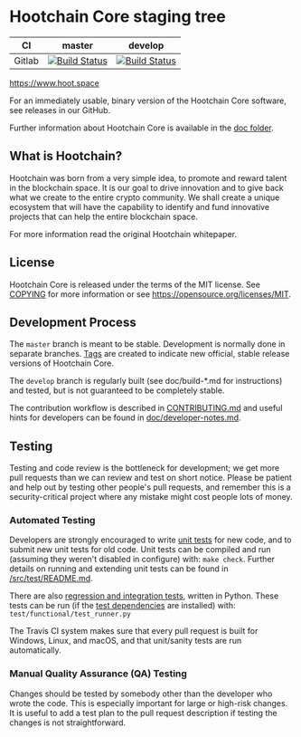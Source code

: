 Hootchain Core staging tree
===========================

|CI|master|develop|
|-|-|-|
|Gitlab|[![Build Status](https://gitlab.com/hoot-labs/hoot/badges/master/pipeline.svg)](https://gitlab.com/hoot-labs/hoot/-/tree/master)|[![Build Status](https://gitlab.com/hoot-labs/hoot/badges/develop/pipeline.svg)](https://gitlab.com/hoot-labs/hoot/-/tree/develop)|

https://www.hoot.space

For an immediately usable, binary version of the Hootchain Core software, see releases in our GitHub.

Further information about Hootchain Core is available in the [doc folder](/doc).

What is Hootchain?
-------------

Hootchain was born from a very simple idea, to promote and reward talent in the blockchain space. It is our goal to drive innovation and to give back what we create to the entire crypto community. We shall create a unique ecosystem that will have the capability to identify and fund innovative projects that can help the entire blockchain space.


For more information read the original Hootchain whitepaper.

License
-------

Hootchain Core is released under the terms of the MIT license. See [COPYING](COPYING) for more
information or see https://opensource.org/licenses/MIT.

Development Process
-------------------

The `master` branch is meant to be stable. Development is normally done in separate branches.
[Tags](https://github.com/hoot-labs/hoot/tags) are created to indicate new official,
stable release versions of Hootchain Core.

The `develop` branch is regularly built (see doc/build-*.md for instructions) and tested, but is not guaranteed to be
completely stable.

The contribution workflow is described in [CONTRIBUTING.md](CONTRIBUTING.md)
and useful hints for developers can be found in [doc/developer-notes.md](doc/developer-notes.md).

Testing
-------

Testing and code review is the bottleneck for development; we get more pull
requests than we can review and test on short notice. Please be patient and help out by testing
other people's pull requests, and remember this is a security-critical project where any mistake might cost people
lots of money.

### Automated Testing

Developers are strongly encouraged to write [unit tests](src/test/README.md) for new code, and to
submit new unit tests for old code. Unit tests can be compiled and run
(assuming they weren't disabled in configure) with: `make check`. Further details on running
and extending unit tests can be found in [/src/test/README.md](/src/test/README.md).

There are also [regression and integration tests](/test), written
in Python.
These tests can be run (if the [test dependencies](/test) are installed) with: `test/functional/test_runner.py`

The Travis CI system makes sure that every pull request is built for Windows, Linux, and macOS, and that unit/sanity tests are run automatically.

### Manual Quality Assurance (QA) Testing

Changes should be tested by somebody other than the developer who wrote the
code. This is especially important for large or high-risk changes. It is useful
to add a test plan to the pull request description if testing the changes is
not straightforward.
